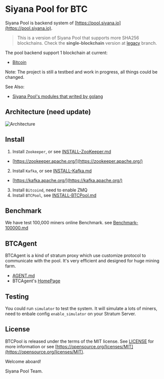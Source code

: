 Siyana Pool for BTC
==================

Siyana Pool is backend system of [https://pool.siyana.io](https://pool.siyana.io).

> This is a version of Siyana Pool that supports more SHA256 blockchains. Check the **single-blockchain** version at [legacy](https://github.com/btccom/btcpool/tree/legacy) branch.

The pool backend support 1 blockchain at current:
* [Bitcoin](https://bitcoin.org/)

Note: The project is still a testbed and work in progress, all things could be changed.

See Also:
* [Siyana Pool's modules that writed by golang](https://github.com/btccom/btcpool-go-modules)

## Architecture (need update)

![Architecture](docs/btcpool.png)

## Install

1. Install `Zookeeper`, or see [INSTALL-ZooKeeper.md](docs/INSTALL-ZooKeeper.md)
  * [https://zookeeper.apache.org/](https://zookeeper.apache.org/)
2. Install `Kafka`, or see [INSTALL-Kafka.md](docs/INSTALL-Kafka.md)
  * [https://kafka.apache.org/](https://kafka.apache.org/)
3. Install `Bitcoind`, need to enable ZMQ
4. Install `BTCPool`, see [INSTALL-BTCPool.md](docs/INSTALL-BTCPool.md)

## Benchmark

We have test 100,000 miners online Benchmark. see [Benchmark-100000.md](docs/Benchmark-100000.md)

## BTCAgent

BTCAgent is a kind of stratum proxy which use customize protocol to communicate with the pool. It's very efficient and designed for huge mining farm.

* [AGENT.md](docs/AGENT.md)
* BTCAgent's [HomePage](https://github.com/btccom/BTCAgent)

## Testing

You could run `simulator` to test the system. It will simulate a lots of miners, need to enbale config `enable_simulator` on your Stratum Server.

## License
BTCPool is released under the terms of the MIT license. See [LICENSE](LICENSE) for more information or see [https://opensource.org/licenses/MIT](https://opensource.org/licenses/MIT).


Welcome aboard!

Siyana Pool Team.
